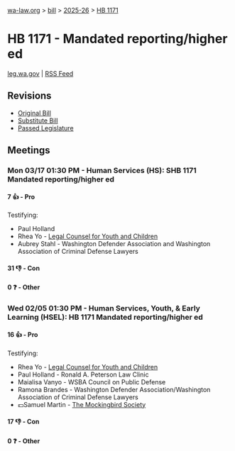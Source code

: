 [wa-law.org](/) > [bill](/bill/) > [2025-26](/bill/2025-26/) > [HB 1171](/bill/2025-26/hb/1171/)

# HB 1171 - Mandated reporting/higher ed
[leg.wa.gov](https://app.leg.wa.gov/billsummary?BillNumber=1171&Year=2025&Initiative=false) | [RSS Feed](./rss.xml)

## Revisions
* [Original Bill](1/)
* [Substitute Bill](S/)
* [Passed Legislature](S.PL/)

## Meetings
### Mon 03/17 01:30 PM - Human Services (HS): SHB 1171 Mandated reporting/higher ed
#### 7 👍 - Pro
Testifying:
* Paul Holland
* Rhea Yo - [Legal Counsel for Youth and Children](/org/legal_counsel_for_youth_and_children/)
* Aubrey Stahl - Washington Defender Association and Washington Association of Criminal Defense Lawyers

#### 31 👎 - Con

#### 0 ❓ - Other

### Wed 02/05 01:30 PM - Human Services, Youth, & Early Learning (HSEL): HB 1171 Mandated reporting/higher ed
#### 16 👍 - Pro
Testifying:
* Rhea Yo - [Legal Counsel for Youth and Children](/org/legal_counsel_for_youth_and_children/)
* Paul Holland - Ronald A. Peterson Law Clinic
* Maialisa Vanyo - WSBA Council on Public Defense
* Ramona Brandes - Washington Defender Association/Washington Association of Criminal Defense Lawyers
* 💵Samuel Martin - [The Mockingbird Society](/org/the_mockingbird_society/)

#### 17 👎 - Con

#### 0 ❓ - Other
